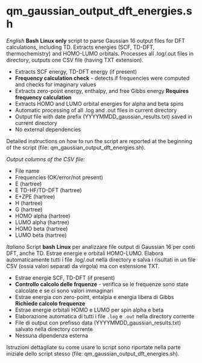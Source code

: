 # qm_gaussian_output_dft_energies.sh

*English*
**Bash** **Linux only** script to parse Gaussian 16 output files for DFT calculations, including TD. Extracts energies (SCF, TD-DFT, thermochemistry) and HOMO-LUMO orbitals.
Processes all .log/.out files in directory, outputs one CSV file (having TXT extension).
- Extracts SCF energy, TD-DFT energy (if present)
- **Frequency calculation check** - detects if frequencies were computed and checks for imaginary values
- Extracts zero-point energy, enthalpy, and free Gibbs energy **Requires frequency calculation**
- Extracts HOMO and LUMO orbital energies for alpha and beta spins
- Automatic processing of all .log and .out files in current directory
- Output file with date prefix (YYYYMMDD_gaussian_results.txt) saved in current directory
- No external dependencies

Detailed instructions on how to run the script are reported at the beginning of the script (file: qm_gaussian_output_dft_energies.sh).

*Output columns of the CSV file:*
- File name
- Frequencies (OK/error/not present)
- E (hartree)
- E TD-HF/TD-DFT (hartree)
- E+ZPE (hartree)
- H (hartree)
- G (hartree)
- HOMO alpha (hartree)
- LUMO alpha (hartree)
- HOMO beta (hartree)
- LUMO beta (hartree)



*Italiano*
Script **bash** **Linux** per analizzare file output di Gaussian 16 per conti DFT, anche TD. Estrae energie e orbitali HOMO-LUMO. Elabora automaticamente tutti i file .log/.out nella directory e salva i risultati in un file CSV (ossia valori separati da virgola) ma con estensione TXT.
- Estrae energie SCF, TD-DFT (if present)
- **Controllo calcolo delle frquenze** - verifica se le frequenze sono state calcolate e se ci sono valori immaginari
- Estrae energia con zero-point, entalpia e energia libera di Gibbs **Richiede calcolo frequenze**
- Estrae energie orbitali HOMO e LUMO per spin alpha e beta
- Elaborazione automatica di tutti i file `.log` e `.out` nella directory corrente
- File di output con prefisso data (YYYYMMDD_gaussian_results.txt) salvato nella directory corrente
- Nessuna dipendenza esterna

Istruzioni dettagliate su come usare lo script sono riportate nella parte iniziale dello script stesso (file: qm_gaussian_output_dft_energies.sh).
